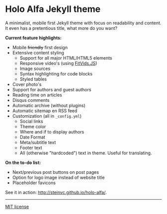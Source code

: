 # Holo Alfa Jekyll theme

A minimalist, mobile first Jekyll theme with focus on readability and content. It even has a pretentious title, what more do you want?

**Current feature highlights:**

* Mobile ~~friendly~~ first design
* Extensive content styling
  * Support for all major HTML/HTML5 elements
  * Responsive video's (using [FitVids.JS](http://fitvidsjs.com/))
  * Image sources
  * Syntax highlighting for code blocks
  * Styled tables
* Cover photo's
* Support for authors and guest authors
* Reading time on articles
* Disqus comments
* Automatic archive (without plugins)
* Automatic sitemap en RSS feed
* Customization (all in `_config.yml`)
  * Social links
  * Theme color
  * Where and if to display authors
  * Date Format
  * Meta/subtitle text
  * Footer text
  * All (otherwise "hardcoded") text in theme. Useful for translating.

**On the to-do list:**

* Next/previous post buttons on post pages
* Option for logo image instead of website title
* Placeholder favicons

See it in action: http://steinvc.github.io/holo-alfa/.

---

[MIT license](http://opensource.org/licenses/MIT)
